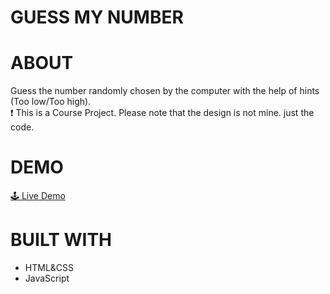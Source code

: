 # GUESS MY NUMBER 

# ABOUT
Guess the number randomly chosen by the computer with the help of hints (Too low/Too high).
<br/>
❗ This is a Course Project. Please note that the design is not mine. just the code.

# DEMO
<a href="https://guess-my-number-nox.netlify.app/" target="_blank">🕹 Live Demo</a>

# BUILT WITH
- HTML&CSS
- JavaScript
